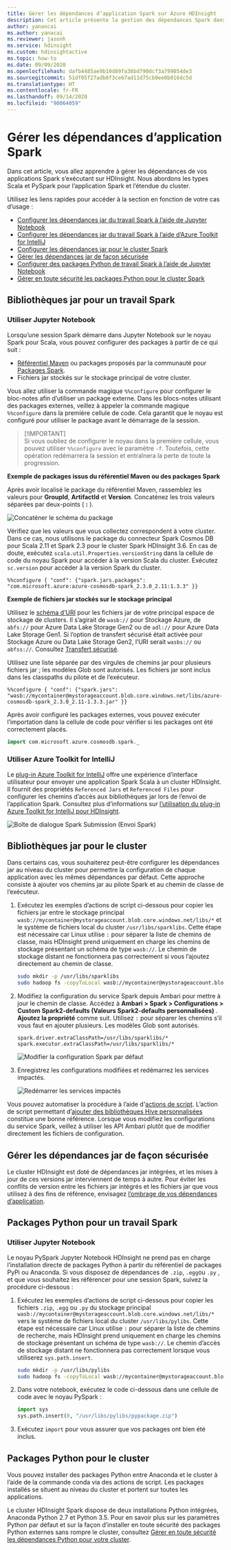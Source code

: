 ```yaml
---
title: Gérer les dépendances d’application Spark sur Azure HDInsight
description: Cet article présente la gestion des dépendances Spark dans le cluster HDInsight Spark pour les applications PySpark et Scala.
author: yanancai
ms.author: yanacai
ms.reviewer: jasonh
ms.service: hdinsight
ms.custom: hdinsightactive
ms.topic: how-to
ms.date: 09/09/2020
ms.openlocfilehash: dafb4485ae9b10d89fa36bd790dcf3a799054de3
ms.sourcegitcommit: 51df05f27adb8f3ce67ad11d75cb0ee0b016dc5d
ms.translationtype: HT
ms.contentlocale: fr-FR
ms.lasthandoff: 09/14/2020
ms.locfileid: "90064059"
---
```

# <a name="manage-spark-application-dependencies"></a>Gérer les dépendances d’application Spark

Dans cet article, vous allez apprendre à gérer les dépendances de vos applications Spark s’exécutant sur HDInsight. Nous abordons les types Scala et PySpark pour l’application Spark et l’étendue du cluster.

Utilisez les liens rapides pour accéder à la section en fonction de votre cas d’usage :
* [Configurer les dépendances jar du travail Spark à l’aide de Jupyter Notebook](#use-jupyter-notebook)
* [Configurer les dépendances jar du travail Spark à l’aide d’Azure Toolkit for IntelliJ](#use-azure-toolkit-for-intellij)
* [Configurer les dépendances jar pour le cluster Spark](#jar-libs-for-cluster)
* [Gérer les dépendances jar de façon sécurisée](#safely-manage-jar-dependencies)
* [Configurer des packages Python de travail Spark à l’aide de Jupyter Notebook](#use-jupyter-notebook-1)
* [Gérer en toute sécurité les packages Python pour le cluster Spark](#python-packages-for-cluster)

## <a name="jar-libs-for-one-spark-job"></a>Bibliothèques jar pour un travail Spark
### <a name="use-jupyter-notebook"></a>Utiliser Jupyter Notebook
Lorsqu’une session Spark démarre dans Jupyter Notebook sur le noyau Spark pour Scala, vous pouvez configurer des packages à partir de ce qui suit :

* [Référentiel Maven](https://search.maven.org/) ou packages proposés par la communauté pour [Packages Spark](https://spark-packages.org/).
* Fichiers jar stockés sur le stockage principal de votre cluster.

Vous allez utiliser la commande magique `%%configure` pour configurer le bloc-notes afin d’utiliser un package externe. Dans les blocs-notes utilisant des packages externes, veillez à appeler la commande magique `%%configure` dans la première cellule de code. Cela garantit que le noyau est configuré pour utiliser le package avant le démarrage de la session.

>
>[!IMPORTANT]  
>Si vous oubliez de configurer le noyau dans la première cellule, vous pouvez utiliser `%%configure` avec le paramètre `-f`. Toutefois, cette opération redémarrera la session et entraînera la perte de toute la progression.

**Exemple de packages issus du référentiel Maven ou des packages Spark**

Après avoir localisé le package du référentiel Maven, rassemblez les valeurs pour **GroupId**, **ArtifactId** et **Version**. Concaténez les trois valeurs séparées par deux-points ( **:** ).

   ![Concaténer le schéma du package](./media/apache-spark-manage-dependencies/spark-package-schema.png "Concaténer le schéma du package")

Vérifiez que les valeurs que vous collectez correspondent à votre cluster. Dans ce cas, nous utilisons le package du connecteur Spark Cosmos DB pour Scala 2.11 et Spark 2.3 pour le cluster Spark HDInsight 3.6. En cas de doute, exécutez `scala.util.Properties.versionString` dans la cellule de code du noyau Spark pour accéder à la version Scala du cluster. Exécutez `sc.version` pour accéder à la version Spark du cluster.

```
%%configure { "conf": {"spark.jars.packages": "com.microsoft.azure:azure-cosmosdb-spark_2.3.0_2.11:1.3.3" }}
```

**Exemple de fichiers jar stockés sur le stockage principal**

Utilisez le [schéma d’URI](../hdinsight-hadoop-linux-information.md#URI-and-scheme) pour les fichiers jar de votre principal espace de stockage de clusters. Il s’agirait de `wasb://` pour Stockage Azure, de `abfs://` pour Azure Data Lake Storage Gen2 ou de `adl://` pour Azure Data Lake Storage Gen1. Si l’option de transfert sécurisé était activée pour Stockage Azure ou Data Lake Storage Gen2, l’URI serait `wasbs://` ou `abfss://`. Consultez [Transfert sécurisé](../../storage/common/storage-require-secure-transfer.md).

Utilisez une liste séparée par des virgules de chemins jar pour plusieurs fichiers jar ; les modèles Glob sont autorisés. Les fichiers jar sont inclus dans les classpaths du pilote et de l’exécuteur.

```
%%configure { "conf": {"spark.jars": "wasb://mycontainer@mystorageaccount.blob.core.windows.net/libs/azure-cosmosdb-spark_2.3.0_2.11-1.3.3.jar" }}
```

Après avoir configuré les packages externes, vous pouvez exécuter l’importation dans la cellule de code pour vérifier si les packages ont été correctement placés.

```scala
import com.microsoft.azure.cosmosdb.spark._
```

### <a name="use-azure-toolkit-for-intellij"></a>Utiliser Azure Toolkit for IntelliJ
Le [plug-in Azure Toolkit for IntelliJ](./apache-spark-intellij-tool-plugin.md) offre une expérience d’interface utilisateur pour envoyer une application Spark Scala à un cluster HDInsight. Il fournit des propriétés `Referenced Jars` et `Referenced Files` pour configurer les chemins d’accès aux bibliothèques jar lors de l’envoi de l’application Spark. Consultez plus d’informations sur [l’utilisation du plug-in Azure Toolkit for IntelliJ pour HDInsight](./apache-spark-intellij-tool-plugin.md#run-a-spark-scala-application-on-an-hdinsight-spark-cluster).

![Boîte de dialogue Spark Submission (Envoi Spark)](./media/apache-spark-intellij-tool-plugin/hdi-submit-spark-app-02.png)

## <a name="jar-libs-for-cluster"></a>Bibliothèques jar pour le cluster
Dans certains cas, vous souhaiterez peut-être configurer les dépendances jar au niveau du cluster pour permettre la configuration de chaque application avec les mêmes dépendances par défaut. Cette approche consiste à ajouter vos chemins jar au pilote Spark et au chemin de classe de l’exécuteur.

1. Exécutez les exemples d’actions de script ci-dessous pour copier les fichiers jar entre le stockage principal `wasb://mycontainer@mystorageaccount.blob.core.windows.net/libs/*` et le système de fichiers local du cluster `/usr/libs/sparklibs`. Cette étape est nécessaire car Linux utilise `:` pour séparer la liste de chemins de classe, mais HDInsight prend uniquement en charge les chemins de stockage présentant un schéma de type `wasb://`. Le chemin de stockage distant ne fonctionnera pas correctement si vous l’ajoutez directement au chemin de classe.

    ```bash
    sudo mkdir -p /usr/libs/sparklibs
    sudo hadoop fs -copyToLocal wasb://mycontainer@mystorageaccount.blob.core.windows.net/libs/*.* /usr/libs/sparklibs
    ```

2. Modifiez la configuration du service Spark depuis Ambari pour mettre à jour le chemin de classe. Accédez à **Ambari > Spark > Configurations > Custom Spark2-defaults (Valeurs Spark2-defaults personnalisées)** . **Ajoutez la propriété** comme suit. Utilisez `:` pour séparer les chemins s’il vous faut en ajouter plusieurs. Les modèles Glob sont autorisés.

    ```
    spark.driver.extraClassPath=/usr/libs/sparklibs/*
    spark.executor.extraClassPath=/usr/libs/sparklibs/*
    ```

   ![Modifier la configuration Spark par défaut](./media/apache-spark-manage-dependencies/change-spark-default-config.png "Modifier la configuration Spark par défaut")

3. Enregistrez les configurations modifiées et redémarrez les services impactés.

   ![Redémarrer les services impactés](./media/apache-spark-manage-dependencies/restart-impacted-services.png "Redémarrer les services impactés")

Vous pouvez automatiser la procédure à l’aide d'[actions de script](../hdinsight-hadoop-customize-cluster-linux.md). L’action de script permettant d’[ajouter des bibliothèques Hive personnalisées](https://hdiconfigactions.blob.core.windows.net/linuxsetupcustomhivelibsv01/setup-customhivelibs-v01.sh) constitue une bonne référence. Lorsque vous modifiez les configurations du service Spark, veillez à utiliser les API Ambari plutôt que de modifier directement les fichiers de configuration. 

## <a name="safely-manage-jar-dependencies"></a>Gérer les dépendances jar de façon sécurisée
Le cluster HDInsight est doté de dépendances jar intégrées, et les mises à jour de ces versions jar interviennent de temps à autre. Pour éviter les conflits de version entre les fichiers jar intégrés et les fichiers jar que vous utilisez à des fins de référence, envisagez [l’ombrage de vos dépendances d’application](./safely-manage-jar-dependency.md).

## <a name="python-packages-for-one-spark-job"></a>Packages Python pour un travail Spark
### <a name="use-jupyter-notebook"></a>Utiliser Jupyter Notebook
Le noyau PySpark Jupyter Notebook HDInsight ne prend pas en charge l’installation directe de packages Python à partir du référentiel de packages PyPi ou Anaconda. Si vous disposez de dépendances de `.zip`, `.egg`ou `.py` , et que vous souhaitez les référencer pour une session Spark, suivez la procédure ci-dessous :

1. Exécutez les exemples d’actions de script ci-dessous pour copier les fichiers `.zip`, `.egg` ou `.py` du stockage principal `wasb://mycontainer@mystorageaccount.blob.core.windows.net/libs/*` vers le système de fichiers local du cluster `/usr/libs/pylibs`. Cette étape est nécessaire car Linux utilise `:` pour séparer la liste de chemins de recherche, mais HDInsight prend uniquement en charge les chemins de stockage présentant un schéma de type `wasb://`. Le chemin d’accès de stockage distant ne fonctionnera pas correctement lorsque vous utiliserez `sys.path.insert`.

    ```bash
    sudo mkdir -p /usr/libs/pylibs
    sudo hadoop fs -copyToLocal wasb://mycontainer@mystorageaccount.blob.core.windows.net/libs/*.* /usr/libs/pylibs
    ```

2. Dans votre notebook, exécutez le code ci-dessous dans une cellule de code avec le noyau PySpark :

   ```python
   import sys
   sys.path.insert(0, "/usr/libs/pylibs/pypackage.zip")
   ```

3. Exécutez `import` pour vous assurer que vos packages ont bien été inclus.  

## <a name="python-packages-for-cluster"></a>Packages Python pour le cluster
Vous pouvez installer des packages Python entre Anaconda et le cluster à l’aide de la commande conda via des actions de script. Les packages installés se situent au niveau du cluster et portent sur toutes les applications. 

Le cluster HDInsight Spark dispose de deux installations Python intégrées, Anaconda Python 2.7 et Python 3.5. Pour en savoir plus sur les paramètres Python par défaut et sur la façon d’installer en toute sécurité des packages Python externes sans rompre le cluster, consultez [Gérer en toute sécurité les dépendances Python pour votre cluster](./apache-spark-python-package-installation.md).
